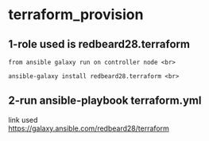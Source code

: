 # terraform_provision
## 1-role used is redbeard28.terraform <br>
    from ansible galaxy run on controller node <br>

    ansible-galaxy install redbeard28.terraform <br>
## 2-run ansible-playbook terraform.yml <br>
 link used <br>
 https://galaxy.ansible.com/redbeard28/terraform


     
  
  
